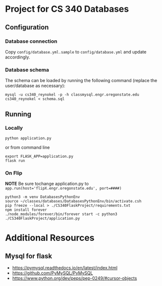 # Project for CS 340 Databases

## Configuration

### Database connection

Copy `config/database.yml.sample` to `config/database.yml` and update accordingly.

### Database schema

The schema can be loaded by running the following command (replace the user/database as necessary):

```
mysql -u cs340_reynokel -p -h classmysql.engr.oregonstate.edu cs340_reynokel < schema.sql
```

## Running

### Locally

```
python application.py
```
or from command line

```
export FLASK_APP=application.py
flask run
```

### On Flip

**NOTE** Be sure tochange application.py to `app.run(host='flipX.engr.oregonstate.edu', port=####)`

```
python3 -m venv DatabasesPythonEnv
source ~/classes/databases/DatabasesPythonEnv/bin/activate.csh
pip freeze --local > ./CS340FlaskProject/requirements.txt
npm install forever
./node_modules/forever/bin/forever start -c python3 ./CS340FlaskProject/application.py
```

# Additional Resources

## Mysql for flask

* https://pymysql.readthedocs.io/en/latest/index.html
* https://github.com/PyMySQL/PyMySQL
* https://www.python.org/dev/peps/pep-0249/#cursor-objects
